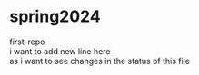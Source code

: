 # spring2024
first-repo
<br>
i want to add new line here 
<br>
as i want to see changes in the status of this file
